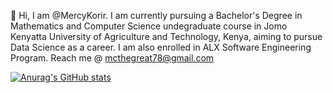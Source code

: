 👋 Hi, I am @MercyKorir.
I am currently pursuing a Bachelor's Degree in Mathematics and Computer Science undegraduate course in Jomo Kenyatta University of Agriculture and Technology, Kenya, aiming to pursue Data Science as a career.
I am also enrolled in ALX Software Engineering Program.
Reach me @ mcthegreat78@gmail.com

[![Anurag's GitHub stats](https://github-readme-stats.vercel.app/api?username=MercyKorir&hide=prs&count_private=true&show_icons=true&theme=prussian)](https://github.com/anuraghazra/github-readme-stats)
